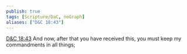 ```yaml
---
publish: true
tags: [Scripture/DaC, noGraph]
aliases: ["D&C 18:43"]
---
```

[D&C 18:43](https://churchofjesuschrist.org/study/scriptures/dc-testament/dc/18?lang=eng&id=p43#p43) And now, after that you have received this, you must keep my commandments in all things;
